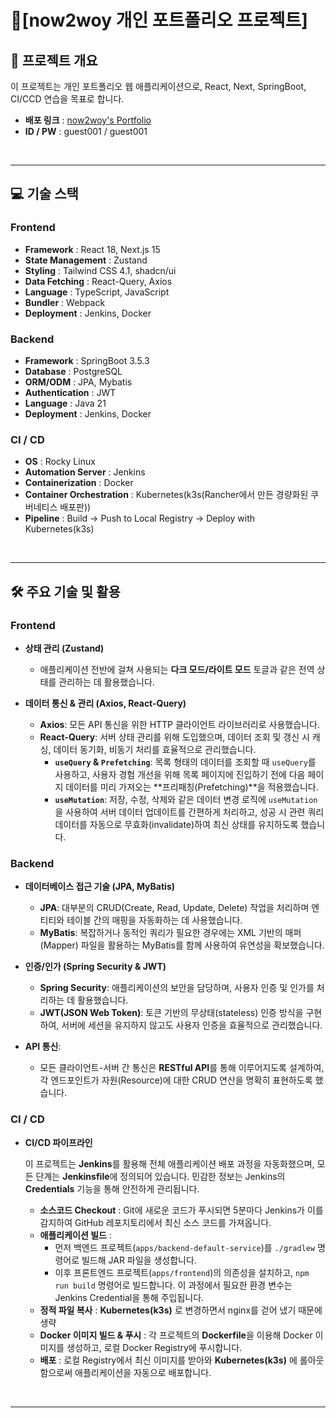# 📝[now2woy 개인 포트폴리오 프로젝트]

## 🚀 프로젝트 개요
이 프로젝트는 개인 포트폴리오 웹 애플리케이션으로, React, Next, SpringBoot, CI/CCD 연습을 목표로 합니다.

- **배포 링크** : <a href="https://now2woy.duckdns.org" target="_blank">now2woy's Portfolio</a>
- **ID / PW** : guest001 / guest001

<br />

---




## 💻 기술 스택

### **Frontend**
- **Framework** : React 18, Next.js 15
- **State Management** : Zustand
- **Styling** : Tailwind CSS 4.1, shadcn/ui
- **Data Fetching** : React-Query, Axios
- **Language** : TypeScript, JavaScript
- **Bundler** : Webpack
- **Deployment** : Jenkins, Docker

### **Backend**
- **Framework** : SpringBoot 3.5.3
- **Database** : PostgreSQL
- **ORM/ODM** : JPA, Mybatis
- **Authentication** : JWT
- **Language** : Java 21
- **Deployment** : Jenkins, Docker

### **CI / CD**
- **OS** : Rocky Linux
- **Automation Server** : Jenkins
- **Containerization** : Docker
- **Container Orchestration** : Kubernetes(k3s(Rancher에서 만든 경량화된 쿠버네티스 배포판))
- **Pipeline** : Build → Push to Local Registry → Deploy with Kubernetes(k3s)

<br />

---




## 🛠️ 주요 기술 및 활용

### **Frontend**
-   **상태 관리 (Zustand)**
    -   애플리케이션 전반에 걸쳐 사용되는 **다크 모드/라이트 모드** 토글과 같은 전역 상태를 관리하는 데 활용했습니다.

-   **데이터 통신 & 관리 (Axios, React-Query)**
    -   **Axios**: 모든 API 통신을 위한 HTTP 클라이언트 라이브러리로 사용했습니다.
    -   **React-Query**: 서버 상태 관리를 위해 도입했으며, 데이터 조회 및 갱신 시 캐싱, 데이터 동기화, 비동기 처리를 효율적으로 관리했습니다.
        -   **`useQuery` & `Prefetching`**: 목록 형태의 데이터를 조회할 때 `useQuery`를 사용하고, 사용자 경험 개선을 위해 목록 페이지에 진입하기 전에 다음 페이지 데이터를 미리 가져오는 **프리패칭(Prefetching)**을 적용했습니다.
        -   **`useMutation`**: 저장, 수정, 삭제와 같은 데이터 변경 로직에 `useMutation`을 사용하여 서버 데이터 업데이트를 간편하게 처리하고, 성공 시 관련 쿼리 데이터를 자동으로 무효화(invalidate)하여 최신 상태를 유지하도록 했습니다.

### **Backend**
-   **데이터베이스 접근 기술 (JPA, MyBatis)**
    -   **JPA**: 대부분의 CRUD(Create, Read, Update, Delete) 작업을 처리하며 엔티티와 테이블 간의 매핑을 자동화하는 데 사용했습니다.
    -   **MyBatis**: 복잡하거나 동적인 쿼리가 필요한 경우에는 XML 기반의 매퍼(Mapper) 파일을 활용하는 MyBatis를 함께 사용하여 유연성을 확보했습니다.

-   **인증/인가 (Spring Security & JWT)**
    -   **Spring Security**: 애플리케이션의 보안을 담당하며, 사용자 인증 및 인가를 처리하는 데 활용했습니다.
    -   **JWT(JSON Web Token)**: 토큰 기반의 무상태(stateless) 인증 방식을 구현하여, 서버에 세션을 유지하지 않고도 사용자 인증을 효율적으로 관리했습니다.

-   **API 통신**:
    -   모든 클라이언트-서버 간 통신은 **RESTful API**를 통해 이루어지도록 설계하여, 각 엔드포인트가 자원(Resource)에 대한 CRUD 연산을 명확히 표현하도록 했습니다.


### **CI / CD**
- **CI/CD 파이프라인**

  이 프로젝트는 **Jenkins**를 활용해 전체 애플리케이션 배포 과정을 자동화했으며, 모든 단계는 **Jenkinsfile**에 정의되어 있습니다. 민감한 정보는 Jenkins의 **Credentials** 기능을 통해 안전하게 관리됩니다.

  - **소스코드 Checkout** : Git에 새로운 코드가 푸시되면 5분마다 Jenkins가 이를 감지하여 GitHub 레포지토리에서 최신 소스 코드를 가져옵니다.
  - **애플리케이션 빌드** :
    -   먼저 백엔드 프로젝트(`apps/backend-default-service`)를 `./gradlew` 명령어로 빌드해 JAR 파일을 생성합니다.
    -   이후 프론트엔드 프로젝트(`apps/frontend`)의 의존성을 설치하고, `npm run build` 명령어로 빌드합니다. 이 과정에서 필요한 환경 변수는 Jenkins Credential을 통해 주입됩니다.
  - **정적 파일 복사** : **Kubernetes(k3s)** 로 변경하면서 nginx를 걷어 냈기 때문에 생략
  - **Docker 이미지 빌드 & 푸시** : 각 프로젝트의 **Dockerfile**을 이용해 Docker 이미지를 생성하고, 로컬 Docker Registry에 푸시합니다.
  - **배포** : 로컬 Registry에서 최신 이미지를 받아와 **Kubernetes(k3s)** 에 롤아웃함으로써 애플리케이션을 자동으로 배포합니다.

<br />

---



